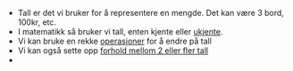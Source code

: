 - Tall er det vi bruker for å representere en mengde. Det kan være 3 bord, 100kr, etc.
- I matematikk så bruker vi tall, enten kjente eller [ukjente]([[Variabler]]).
- Vi kan bruke en rekke [operasjoner]([[Regnearter]]) for å endre på tall
- Vi kan også sette opp [forhold mellom 2 eller fler tall]([[Relasjoner]])
-